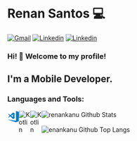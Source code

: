 # Renan Santos 💻

[![Gmail](https://img.shields.io/badge/-Gmail-black?logo=gmail&logoColor=whitesmoke&labelColor=grey)](mailto:renankanu@gmail.com)
[![Linkedin](https://img.shields.io/badge/-Linkedin-black?logo=linkedin&logoColor=whitesmoke&labelColor=grey)](https://www.linkedin.com/in/renansantosbr/) 
[![Linkedin](https://img.shields.io/badge/-Renankanu-black?logo=tor&logoColor=whitesmoke&labelColor=grey)](https://www.renankanu.com.br)


### Hi! 👋 Welcome to my profile!

## I'm a Mobile Developer.

### Languages and Tools:
<img align="left" alt="Visual Studio Code" width="26px" src="https://raw.githubusercontent.com/github/explore/80688e429a7d4ef2fca1e82350fe8e3517d3494d/topics/visual-studio-code/visual-studio-code.png" />

<img align="left" alt="Kotlin" width="26px" src="https://user-images.githubusercontent.com/7094345/89126407-d2dea180-d4bb-11ea-8bb7-f7f394f840a9.png" />
<img align="left" alt="Kotlin" width="26px" src="https://upload.wikimedia.org/wikipedia/commons/thumb/9/99/Unofficial_JavaScript_logo_2.svg/1024px-Unofficial_JavaScript_logo_2.svg.png" />



<img align="left" alt="renankanu Github Stats" src="https://github-readme-stats.vercel.app/api?username=renankanu&show_icons=true&theme=dracula" />

<br />
<br />

<img align="left" alt="enankanu Github Top Langs" src="https://github-readme-stats.vercel.app/api/top-langs/?username=renankanu&layout=compact&theme=dracula">
